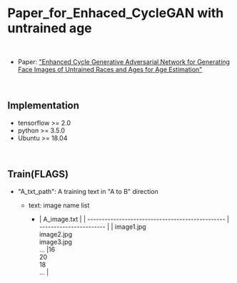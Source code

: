 # Paper_for_Enhaced_CycleGAN with untrained age
<br/>

* Paper: ["Enhanced Cycle Generative Adversarial Network for Generating Face Images of Untrained Races and Ages for Age Estimation"](https://ieeexplore.ieee.org/document/9311721)
<br/>

## Implementation
* tensorflow >= 2.0
* python >= 3.5.0 
* Ubuntu >= 18.04
<br/>

## Train(FLAGS)
* "A_txt_path": A training text in "A to B" direction

  * text: image name list

    * | A_image.txt                                                                |
      | ------------------------------------------------ | ----------------------- |
      | image1.jpg<br/>image2.jpg<br/>image3.jpg<br/>... |16<br/>20<br/>18<br/>... |
